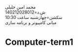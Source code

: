  محمد امین خلیلی<br>
ش.د=140212028012<br>
سکشن=چهارشنبه ساعت 10:30<br>
مبانی کامپیوتر و برنامه سازی
# Computer-term1

